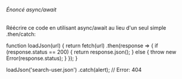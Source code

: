 ###### Énoncé async/await ######

Réécrire ce code en utilisant async/await au lieu d'un seul simple .then/catch:

function loadJson(url) {
  return fetch(url)
    .then(response => {
      if (response.status == 200) {
        return response.json();
      } else {
        throw new Error(response.status);
      }
    });
}

loadJson('search-user.json')
  .catch(alert); // Error: 404